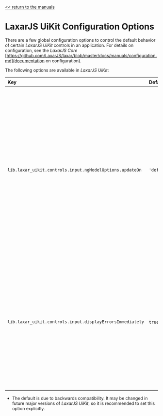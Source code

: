 [<< return to the manuals](index.md)

# LaxarJS UiKit Configuration Options

There are a few global configuration options to control the default behavior of certain _LaxarJS UiKit_ controls in an application.
For details on configuration, see the _LaxarJS Core_ [https://github.com/LaxarJS/laxar/blob/master/docs/manuals/configuration.md](documentation on configuration).

The following options are available in _LaxarJS UiKit_:

| Key                                                           | Default               | Description
| :------------------------------------------------------------ | :-------------------- | :------------------
| `lib.laxar_uikit.controls.input.ngModelOptions.updateOn`      | `'default'`           | The LaxarJS `axInput` control implements the `updateOn` property of the `ngModelOptions` attribute which is expected to ship with AngularJS 1.3. It is a space-separated sequence of DOM-event names upon which to trigger a model update. The value `'default'` causes updates on `'change'` as well as on `'focusout'`. Can be overridden per-field using the `data-ng-model-options` attribute.
| `lib.laxar_uikit.controls.input.displayErrorsImmediately`     | `true`*               | If set to `true`, the `axInput` control will indicate validation errors to the user immediately upon creation. If set to `false`, validation will be indicated then the user has visited the field or when an `axInput.validate` event has been received by the control. Can be overridden per-field using the `data-ax-input-display-errors-immediately` attribute.

* The default is due to backwards compatibility. It may be changed in future major versions of _LaxarJS UiKit_, so it is recommended to set this option explicitly.
